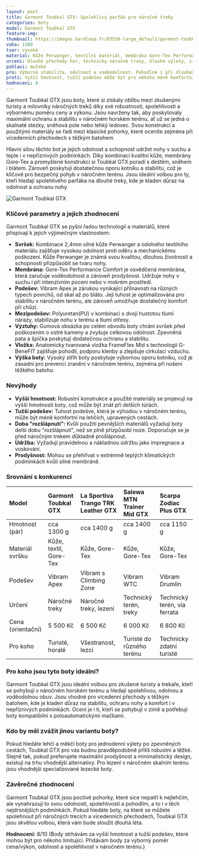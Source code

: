 ```yaml
---
layout: post
title: Garmont Toubkal GTX: Spolehlivý parťák pro náročné treky
categories: boty
model: Garmont Toubkal GTX
feature-img: 
thumbnail: https://images.hardloop.fr/83558-large_default/garmont-toubkal-gtx-buty-turystyczne-meskie.jpg
vaha: 1300
tvar: vysoké
material: Kůže Perwanger, textilní materiál, membrána Gore-Tex Performance Comfort
urceni: Dlouhé přechody hor, technicky náročné trasy, dlouhé výlety, zimní treking
pohlavi: mužské
pro: Výborná stabilita, odolnost a voděodolnost. Pohodlné i při dlouhém nošení v náročném terénu. Skvělý pomer cena/výkon.
proti: Vyšší hmotnost, tužší podešev může být pro někoho méně komfortní na lehčích trasách. Delší doba rozšlápnutí.
hodnoceni: 8
---
```


Garmont Toubkal GTX jsou boty, které si získaly oblibu mezi zkušenými turisty a milovníky náročných treků díky své robustnosti, spolehlivosti a výbornému poměru ceny a výkonu. Jsou navrženy tak, aby poskytovaly maximální ochranu a stabilitu v náročném horském terénu, ať už se jedná o skalnaté stezky, sněhová pole nebo lehký ledovec. Svou konstrukcí a použitými materiály se řadí mezi klasické pohorky, které oceníte zejména při vícedenních přechodech s těžkým batohem.

Hlavní silou těchto bot je jejich odolnost a schopnost udržet nohy v suchu a teple i v nepříznivých podmínkách. Díky kombinaci kvalitní kůže, membrány Gore-Tex a promyšlené konstrukci si Toubkal GTX poradí s deštěm, sněhem i blátem. Zároveň poskytují dostatečnou oporu kotníku a stabilitu, což je klíčové pro bezpečný pohyb v náročném terénu. Jsou ideální volbou pro ty, kteří hledají spolehlivého parťáka na dlouhé treky, kde je kladen důraz na odolnost a ochranu nohy.

![Garmont Toubkal GTX](https://res.cloudinary.com/dvwv5cne3/image/fetch/w_auto,h_450,c_fill,g_auto,f_auto,q_auto/https://images.hardloop.fr/83558-large_default/garmont-toubkal-gtx-buty-turystyczne-meskie.jpg)


### **Klíčové parametry a jejich zhodnocení**

Garmont Toubkal GTX se pyšní řadou technologií a materiálů, které přispívají k jejich výjimečným vlastnostem:

*   **Svršek:** Kombinace 2,4mm silné kůže Perwanger a odolného textilního materiálu zajišťuje vysokou odolnost proti oděru a mechanickému poškození. Kůže Perwanger je známá svou kvalitou, dlouhou životností a schopností přizpůsobit se tvaru nohy.
*   **Membrána:** Gore-Tex Performance Comfort je osvědčená membrána, která zaručuje voděodolnost a zároveň prodyšnost. Udržuje nohy v suchu i při intenzivním pocení nebo v mokrém prostředí.
*   **Podešev:** Vibram Apex je zárukou vynikající přilnavosti na různých typech povrchů, od skal až po bláto. Její tuhost je optimalizována pro stabilitu v náročném terénu, ale zároveň umožňuje dostatečný komfort při chůzi.
*   **Mezipodešev:** Polyuretan(PU) v kombinaci s dvojí hustotou tlumí nárazy, stabilizuje nohu v terénu a tlumí otřesy.
*   **Výztuhy:** Gumová obsázka po celém obvodu boty chrání svršek před poškozením o ostré kameny a zvyšuje celkovou odolnost. Zpevněná pata a špička poskytují dodatečnou ochranu a stabilitu.
*   **Vložka:** Anatomicky tvarovaná vložka FrameFlex Mid s technologií G-BeneFIT zajišťuje pohodlí, podporu klenby a zlepšuje cirkulaci vzduchu.
*   **Výška boty:** Vysoký střih boty poskytuje výbornou oporu kotníku, což je zásadní pro prevenci zranění v náročném terénu, zejména při nošení těžkého batohu.

### **Nevýhody**

*   **Vyšší hmotnost:** Robustní konstrukce a použité materiály se projevují na vyšší hmotnosti boty, což může být znát při delších túrách.
*   **Tužší podešev:** Tuhost podešve, která je výhodou v náročném terénu, může být méně komfortní na lehčích, upravených cestách.
*    **Doba "rozšlápnutí":** Kvůli použití pevnějších materiálů vyžadují boty delší dobu "rozšlápnutí", než se plně přizpůsobí noze. Doporučuje se je před náročným trekem důkladně prošlápnout.
*    **Údržba:** Vyžadují pravidelnou a nákladnou údržbu jako impregnace a voskování.
*    **Prodyšnost:** Mohou se přehřívat v extrémně teplých klimatických podmínkách kvůli silné membráně.

    
### **Srovnání s konkurencí**

| Model                | Garmont Toubkal GTX  | La Sportiva Trango TRK Leather GTX | Salewa MTN Trainer Mid GTX | Scarpa Zodiac Plus GTX |
| :-------------------- | :------------------ | :----------------------------- | :------------------------ | :-------------------- |
| Hmotnost (pár)       | cca 1300 g          | cca 1400 g                     | cca 1400 g                | cca 1150 g           |
| Materiál svršku     | Kůže, textil, Gore-Tex | Kůže, Gore-Tex                 | Kůže, Gore-Tex            | Kůže, Gore-Tex        |
| Podešev              | Vibram Apex         | Vibram s Climbing Zone         | Vibram WTC                | Vibram Drumlin        |
| Určení               | Náročné treky        | Náročné treky, lezení          | Technický terén, treky     | Technický terén, via ferrata |
| Cena (orientační) | 5 500 Kč           | 6 500 Kč                      | 6 000 Kč                  | 6 800 Kč            |
| Pro koho | Turisté, horalé | Všestranost, lezci | Turisté do různého terénu | Technicky zdatní turisté |

### **Pro koho jsou tyto boty ideální?**

Garmont Toubkal GTX jsou ideální volbou pro zkušené turisty a trekaře, kteří se pohybují v náročném horském terénu a hledají spolehlivou, odolnou a voděodolnou obuv. Jsou vhodné pro vícedenní přechody s těžkým batohem, kde je kladen důraz na stabilitu, ochranu nohy a komfort i v nepříznivých podmínkách. Ocení je i ti, kteří se pohybují v zimě a potřebují boty kompatibilní s poloautomatickými mačkami.

### **Kdo by měl zvážit jinou variantu boty?**

Pokud hledáte lehčí a měkčí boty pro jednodenní výlety po zpevněných cestách, Toubkal GTX pro vás budou pravděpodobně příliš robustní a těžké. Stejně tak, pokud preferujete maximální prodyšnost a minimalistický design, existují na trhu vhodnější alternativy. Pro lezení v náročném skalním terénu jsou vhodnější specializované lezecké boty.

### **Závěrečné zhodnocení**

Garmont Toubkal GTX jsou poctivé pohorky, které sice nepatří k nejlehčím, ale vynahrazují to svou odolností, spolehlivostí a pohodlím, a to i v těch nejdrsnějších podmínkách. Pokud hledáte boty, na které se můžete spolehnout při náročných trecích a vícedenních přechodech, Toubkal GTX jsou skvělou volbou, která vám bude sloužit dlouhá léta.

**Hodnocení:** 8/10 (Body strhávám za vyšší hmotnost a tužší podešev, které mohou být pro někoho limitující. Přidávám body za výborný poměr cena/výkon, odolnost a spolehlivost v náročném terénu.)
